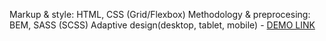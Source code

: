 Markup & style: HTML, CSS (Grid/Flexbox) Methodology & preprocesing: BEM, SASS (SCSS) Adaptive design(desktop, tablet, mobile)
    - [DEMO LINK](https://andrii-koptiev.github.io/EcoCosmetic/)
